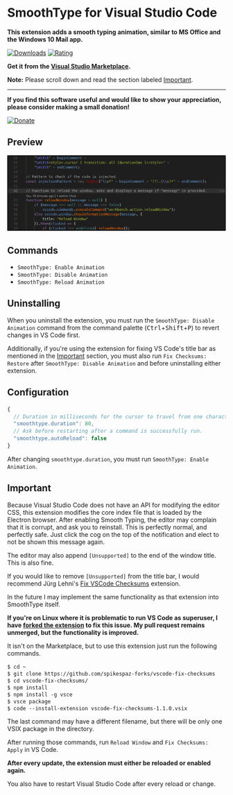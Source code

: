 # SmoothType for Visual Studio Code

**This extension adds a smooth typing animation,
similar to MS Office and the Windows 10 Mail app.**

[![Downloads](https://img.shields.io/vscode-marketplace/d/spikespaz.vscode-smoothtype.svg?style=for-the-badge)](https://marketplace.visualstudio.com/items?itemName=spikespaz.vscode-smoothtype)
[![Rating](https://img.shields.io/vscode-marketplace/r/spikespaz.vscode-smoothtype.svg?style=for-the-badge)](https://marketplace.visualstudio.com/items?itemName=spikespaz.vscode-smoothtype)

**Get it from the [Visual Studio Marketplace](https://marketplace.visualstudio.com/items?itemName=spikespaz.vscode-smoothtype).**

**Note:** Please scroll down and read the section labeled [Important](#important).

---

**If you find this software useful and would like to show your appreciation, please consider making a small donation!**

[![Donate](https://spikespaz.com/assets/donate_button_1x.png)](https://spikespaz.com/donate)

## Preview

![Preview #1 GIF](images/preview.gif)

## Commands

 * `SmoothType: Enable Animation`
 * `SmoothType: Disable Animation`
 * `SmoothType: Reload Animation`

## Uninstalling

When you uninstall the extension, you must run the `SmoothType: Disable Animation` command from the command palette (<kbd>Ctrl</kbd>+<kbd>Shift</kbd>+<kbd>P</kbd>) to revert changes in VS Code first.

Additionally, if you're using the extension for fixing VS Code's title bar as mentioned in the [Important](#important) section, you must also run `Fix Checksums: Restore` after `SmoothType: Disable Animation` and before uninstalling either extension.

## Configuration

```js
{
  // Duration in milliseconds for the cursor to travel from one character position (or line) to the next.
  "smoothtype.duration": 80,
  // Ask before restarting after a command is successfully run.
  "smoothtype.autoReload": false
}
```

After changing `smoothtype.duration`, you must run `SmoothType: Enable Animation`.

## Important

Because Visual Studio Code does not have an API for modifying the editor CSS, this extension modifies the core index file that is loaded by the Electron browser. After enabling Smooth Typing, the editor may complain that it is corrupt, and ask you to reinstall. This is perfectly normal, and perfectly safe. Just click the cog on the top of the notification and elect to not be shown this message again.

The editor may also append `[Unsupported]` to the end of the window title. This is also fine.

If you would like to remove `[Unsupported]` from the title bar, I would recommend Jürg Lehni's [Fix VSCode Checksums](https://marketplace.visualstudio.com/items?itemName=lehni.vscode-fix-checksums) extension.

In the future I may implement the same functionality as that extension into SmoothType itself.

**If you're on Linux where it is problematic to run VS Code as superuser, I have [forked the extension](https://github.com/spikespaz-forks/vscode-fix-checksums) to fix this issue. My pull request remains unmerged, but the functionality is improved.**

It isn't on the Marketplace, but to use this extension just run the following commands.

```
$ cd ~
$ git clone https://github.com/spikespaz-forks/vscode-fix-checksums
$ cd vscode-fix-checksums/
$ npm install
$ npm install -g vsce
$ vsce package
$ code --install-extension vscode-fix-checksums-1.1.0.vsix
```

The last command may have a different filename, but there will be only one VSIX package in the directory.

After running those commands, run `Reload Window` and `Fix Checksums: Apply` in VS Code.

**After every update, the extension must either be reloaded or enabled again.**

You also have to restart Visual Studio Code after every reload or change.
